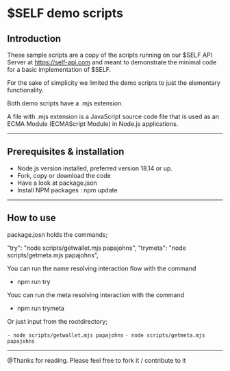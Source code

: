 # $SELF demo scripts 

## Introduction

These sample scripts are a copy of the scripts running on our  $SELF API Server at https://self-api.com and meant to demonstrate the minimal code for a basic implementation of $SELF.

For the sake of simplicity we limited the demo scripts to just the elementary functionality.

Both demo scripts have a .mjs extension.

A file with .mjs extension is a JavaScript source code file that is used as an ECMA Module (ECMAScript Module) in Node.js applications. 

- - -

## Prerequisites & installation

- Node.js version installed, preferred version 18.14 or up.
- Fork, copy or download the code
- Have a look at package.json 
- Install NPM packages : npm update

- - -

## How to use

package.josn holds the commands; 

"try": "node scripts/getwallet.mjs papajohns",
"trymeta": "node scripts/getmeta.mjs papajohns",


You can run the name resolving interaction flow with the command
- npm run try

Youc can run the meta resolving interaction with the command
- npm run trymeta

Or just input from the rootdirectory;

`- node scripts/getwallet.mjs papajohns`
`- node scripts/getmeta.mjs papajohns`

- - -
 
 @Thanks for reading. Please feel free to fork it / contribute to it 

